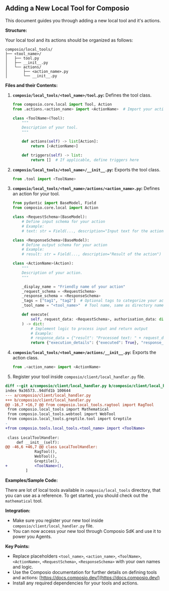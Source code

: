 ## Adding a New Local Tool for Composio

This document guides you through adding a new local tool and it's actions.

**Structure:**

Your local tool and its actions should be organized as follows:

```
composio/local_tools/
├── <tool_name>/
│   ├── tool.py
│   ├── __init__.py
│   └── actions/
│       ├── <action_name>.py
│       └── __init__.py
```

**Files and their Contents:**

1. **`composio/local_tools/<tool_name>/tool.py`:** Defines the tool class.

   ```python
   from composio.core.local import Tool, Action
   from .actions.<action_name> import <ActionName>  # Import your action class

   class <ToolName>(Tool):
       """
       Description of your tool.
       """

       def actions(self) -> list[Action]:
           return [<ActionName>]

       def triggers(self) -> list:
           return []  # If applicable, define triggers here
   ```

2. **`composio/local_tools/<tool_name>/__init__.py`:** Exports the tool class.

   ```python
   from .tool import <ToolName>
   ```

3. **`composio/local_tools/<tool_name>/actions/<action_name>.py`:** Defines an action for your tool.

   ```python
   from pydantic import BaseModel, Field
   from composio.core.local import Action

   class <RequestSchema>(BaseModel):
       # Define input schema for your action
       # Example:
       # text: str = Field(..., description="Input text for the action")

   class <ResponseSchema>(BaseModel):
       # Define output schema for your action
       # Example:
       # result: str = Field(..., description="Result of the action")

   class <ActionName>(Action):
       """
       Description of your action.
       """

       _display_name = "Friendly name of your action"
       _request_schema = <RequestSchema>
       _response_schema = <ResponseSchema>
       _tags = ["tag1", "tag2"]  # Optional tags to categorize your action
       _tool_name = "<tool_name>"  # Tool name, same as directory name

       def execute(
           self, request_data: <RequestSchema>, authorisation_data: dict = {}
       ) -> dict:
           # Implement logic to process input and return output
           # Example:
           # response_data = {"result": "Processed text: " + request_data.text}
           return {"execution_details": {"executed": True}, "response_data": response_data}
   ```

4. **`composio/local_tools/<tool_name>/actions/__init__.py`:** Exports the action class.

   ```python
   from .<action_name> import <ActionName>
   ```

5. Register your tool inside `composio/client/local_handler.py` file.

```diff
diff --git a/composio/client/local_handler.py b/composio/client/local_handler.py
index 9a36573..94dfd1b 100644
--- a/composio/client/local_handler.py
+++ b/composio/client/local_handler.py
@@ -16,7 +16,7 @@ from composio.local_tools.ragtool import RagTool
 from composio.local_tools import Mathematical
 from composio.local_tools.webtool import WebTool
 from composio.local_tools.greptile.tool import Greptile
-
+from composio.tools.local_tools.<tool_name> import <ToolName>
 
 class LocalToolHandler:
     def __init__(self):
@@ -46,6 +46,7 @@ class LocalToolHandler:
             RagTool(),
             WebTool(),
             Greptile(),
+            <ToolName>(),
         ]
```

**Examples/Sample Code:**

There are lot of local tools available in `composio/local_tools` directory, that you can use as a reference. To get started, you should check out the `mathematical` tool.

**Integration:**

* Make sure you register your new tool inside `composio/client/local_handler.py` file.
* You can now access your new tool through Composio SdK and use it to power you Agents.

**Key Points:**

* Replace placeholders `<tool_name>`, `<action_name>`, `<ToolName>`, `<ActionName>`, `<RequestSchema>`, `<ResponseSchema>` with your own names and logic.
* Use the Composio documentation for further details on defining tools and actions: [https://docs.composio.dev/](https://docs.composio.dev/)
* Install any required dependencies for your tools and actions.
